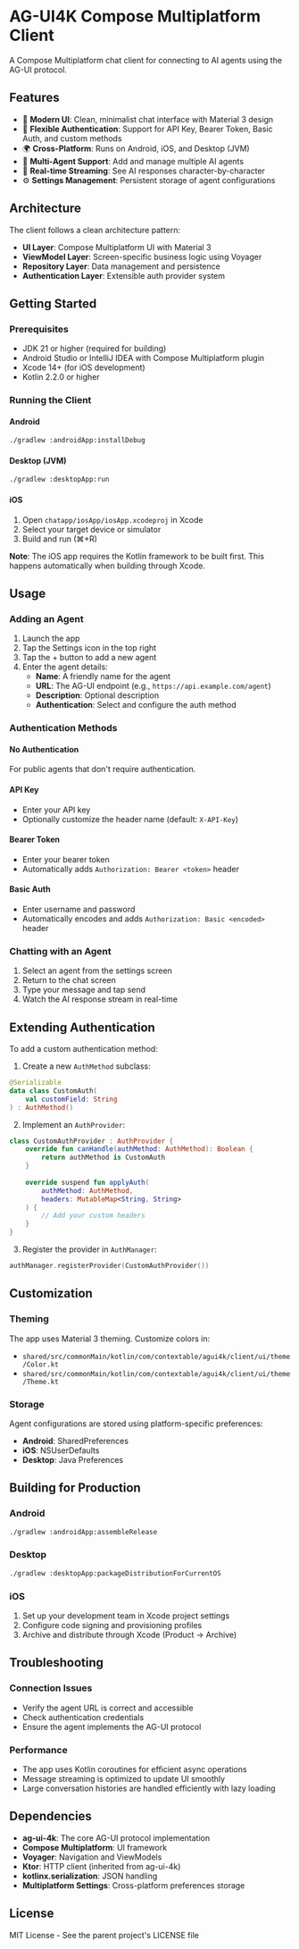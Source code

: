 # AG-UI4K Compose Multiplatform Client

A Compose Multiplatform chat client for connecting to AI agents using the AG-UI protocol.

## Features

- 🎨 **Modern UI**: Clean, minimalist chat interface with Material 3 design
- 🔐 **Flexible Authentication**: Support for API Key, Bearer Token, Basic Auth, and custom methods
- 🌍 **Cross-Platform**: Runs on Android, iOS, and Desktop (JVM)
- 🤖 **Multi-Agent Support**: Add and manage multiple AI agents
- 💬 **Real-time Streaming**: See AI responses character-by-character
- ⚙️ **Settings Management**: Persistent storage of agent configurations

## Architecture

The client follows a clean architecture pattern:

- **UI Layer**: Compose Multiplatform UI with Material 3
- **ViewModel Layer**: Screen-specific business logic using Voyager
- **Repository Layer**: Data management and persistence
- **Authentication Layer**: Extensible auth provider system

## Getting Started

### Prerequisites

- JDK 21 or higher (required for building)
- Android Studio or IntelliJ IDEA with Compose Multiplatform plugin
- Xcode 14+ (for iOS development)
- Kotlin 2.2.0 or higher

### Running the Client

#### Android
```bash
./gradlew :androidApp:installDebug
```

#### Desktop (JVM)
```bash
./gradlew :desktopApp:run
```

#### iOS
1. Open `chatapp/iosApp/iosApp.xcodeproj` in Xcode
2. Select your target device or simulator
3. Build and run (⌘+R)

**Note**: The iOS app requires the Kotlin framework to be built first. This happens automatically when building through Xcode.

## Usage

### Adding an Agent

1. Launch the app
2. Tap the Settings icon in the top right
3. Tap the + button to add a new agent
4. Enter the agent details:
   - **Name**: A friendly name for the agent
   - **URL**: The AG-UI endpoint (e.g., `https://api.example.com/agent`)
   - **Description**: Optional description
   - **Authentication**: Select and configure the auth method

### Authentication Methods

#### No Authentication
For public agents that don't require authentication.

#### API Key
- Enter your API key
- Optionally customize the header name (default: `X-API-Key`)

#### Bearer Token
- Enter your bearer token
- Automatically adds `Authorization: Bearer <token>` header

#### Basic Auth
- Enter username and password
- Automatically encodes and adds `Authorization: Basic <encoded>` header

### Chatting with an Agent

1. Select an agent from the settings screen
2. Return to the chat screen
3. Type your message and tap send
4. Watch the AI response stream in real-time

## Extending Authentication

To add a custom authentication method:

1. Create a new `AuthMethod` subclass:
```kotlin
@Serializable
data class CustomAuth(
    val customField: String
) : AuthMethod()
```

2. Implement an `AuthProvider`:
```kotlin
class CustomAuthProvider : AuthProvider {
    override fun canHandle(authMethod: AuthMethod): Boolean {
        return authMethod is CustomAuth
    }
    
    override suspend fun applyAuth(
        authMethod: AuthMethod, 
        headers: MutableMap<String, String>
    ) {
        // Add your custom headers
    }
}
```

3. Register the provider in `AuthManager`:
```kotlin
authManager.registerProvider(CustomAuthProvider())
```

## Customization

### Theming
The app uses Material 3 theming. Customize colors in:
- `shared/src/commonMain/kotlin/com/contextable/agui4k/client/ui/theme/Color.kt`
- `shared/src/commonMain/kotlin/com/contextable/agui4k/client/ui/theme/Theme.kt`

### Storage
Agent configurations are stored using platform-specific preferences:
- **Android**: SharedPreferences
- **iOS**: NSUserDefaults
- **Desktop**: Java Preferences

## Building for Production

### Android
```bash
./gradlew :androidApp:assembleRelease
```

### Desktop
```bash
./gradlew :desktopApp:packageDistributionForCurrentOS
```

### iOS
1. Set up your development team in Xcode project settings
2. Configure code signing and provisioning profiles
3. Archive and distribute through Xcode (Product → Archive)

## Troubleshooting

### Connection Issues
- Verify the agent URL is correct and accessible
- Check authentication credentials
- Ensure the agent implements the AG-UI protocol

### Performance
- The app uses Kotlin coroutines for efficient async operations
- Message streaming is optimized to update UI smoothly
- Large conversation histories are handled efficiently with lazy loading

## Dependencies

- **ag-ui-4k**: The core AG-UI protocol implementation
- **Compose Multiplatform**: UI framework
- **Voyager**: Navigation and ViewModels
- **Ktor**: HTTP client (inherited from ag-ui-4k)
- **kotlinx.serialization**: JSON handling
- **Multiplatform Settings**: Cross-platform preferences storage

## License

MIT License - See the parent project's LICENSE file